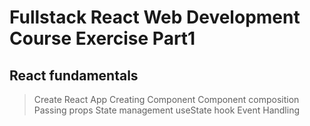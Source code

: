# Fullstack React Web Development Course Exercise Part1

## React fundamentals

> Create React App
> Creating Component
> Component composition
> Passing props
> State management
> useState hook
> Event Handling
